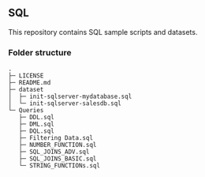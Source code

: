 ## SQL

This repository contains SQL sample scripts and datasets.

### Folder structure
```
.
├─ LICENSE
├─ README.md
├─ dataset
│  ├─ init-sqlserver-mydatabase.sql
│  └─ init-sqlserver-salesdb.sql
└─ Queries
   ├─ DDL.sql
   ├─ DML.sql
   ├─ DQL.sql
   ├─ Filtering Data.sql
   ├─ NUMBER_FUNCTION.sql
   ├─ SQL_JOINS_ADV.sql
   ├─ SQL_JOINS_BASIC.sql
   └─ STRING_FUNCTIONs.sql
```